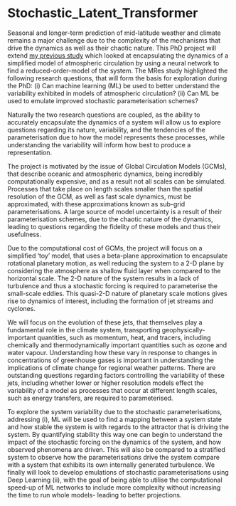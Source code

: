 # Stochastic_Latent_Transformer

Seasonal and longer-term prediction of mid-latitude weather and climate remains a major challenge due to the complexity of the mechanisms that drive the dynamics as well as their chaotic nature. This PhD project will extend <a href="https://ira.shokar.uk/Docs/is500_MRes_Project_Report.pdf">my previous study</a> which looked at encapsulating the dynamics of a simplified model of atmospheric circulation by using a neural network to find a reduced-order-model of the system. The MRes study highlighted the following research questions, that will form the basis for exploration during the PhD: (i) Can machine learning (ML) be used to better understand the variability exhibited in models of atmospheric circulation? (ii) Can ML be used to emulate improved stochastic parameterisation schemes?

Naturally the two research questions are coupled, as the ability to accurately encapsulate the dynamics of a system will allow us to explore questions regarding its nature, variability, and the tendencies of the parameterisation due to how the model represents these processes, while understanding the variability will inform how best to produce a representation.
          
The project is motivated by the issue of Global Circulation Models (GCMs), that describe oceanic and atmospheric dynamics, being incredibly computationally expensive, and as a result not all scales can be simulated. Processes that take place on length scales smaller than the spatial resolution of the GCM, as well as fast scale dynamics, must be approximated, with these approximations known as sub-grid parameterisations. A large source of model uncertainty is a result of their parameterisation schemes, due to the chaotic nature of the dynamics, leading to questions regarding the fidelity of these models and thus their usefulness.
          
Due to the computational cost of GCMs, the project will focus on a simplified ‘toy’ model, that uses a beta-plane approximation to encapsulate rotational planetary motion, as well reducing the system to a 2-D plane by considering the atmosphere as shallow fluid layer when compared to the horizontal scale. The 2-D nature of the system results in a lack of turbulence and thus a stochastic forcing is required to parameterise the small-scale eddies. This quasi-2-D nature of planetary scale motions gives rise to dynamics of interest, including the formation of jet streams and cyclones.
          
We will focus on the evolution of these jets, that themselves play a fundamental role in the climate system, transporting geophysically-important quantities, such as momentum, heat, and tracers, including chemically and thermodynamically important quantities such as ozone and water vapour. Understanding how these vary in response to changes in concentrations of greenhouse gases is important in understanding the implications of climate change for regional weather patterns. There are outstanding questions regarding factors controlling the variability of these jets, including whether lower or higher resolution models effect the variability of a model as processes that occur at different length scales, such as energy transfers, are required to parameterised.
          
To explore the system variability due to the stochastic parameterisations, addressing (i), ML will be used to find a mapping between a system state and how stable the system is with regards to the attractor that is driving the system. By quantifying stability this way one can begin to understand the impact of the stochastic forcing on the dynamics of the system, and how observed phenomena are driven. This will also be compared to a stratified system to observe how the parameterisations drive the system compare with a system that exhibits its own internally generated turbulence.  We finally will look to develop emulations of stochastic parameterisations using Deep Learning (ii), with the goal of being able to utilise the computational speed-up of ML networks to include more complexity without increasing the time to run whole models- leading to better projections.

